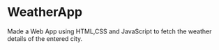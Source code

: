 # WeatherApp
Made a Web App using HTML,CSS and JavaScript to fetch the weather details of the entered city.

